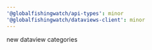 ```yaml
---
'@globalfishingwatch/api-types': minor
'@globalfishingwatch/dataviews-client': minor
---
```


new dataview categories

